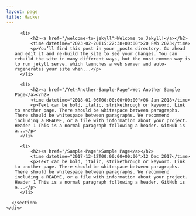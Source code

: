 ```yaml
---
layout: page
title: Hacker
---
```

  <div class="container">
      <section id="main_content">
        <ul>
    
      <li>
          <h2><a href="/welcome-to-jekyll">Welcome to Jekyll!</a></h2>
          <time datetime="2023-02-20T15:22:38+00:00">20 Feb 2023</time>
          <p>You’ll find this post in your _posts directory. Go ahead and edit it and re-build the site to see your changes. You can rebuild the site in many different ways, but the most common way is to run jekyll serve, which launches a web server and auto-regenerates your site when...</p>
      </li>
    
      <li>
          <h2><a href="/Yet-Another-Sample-Page">Yet Another Sample Page</a></h2>
          <time datetime="2018-01-06T00:00:00+00:00">06 Jan 2018</time>
          <p>Text can be bold, italic, strikethrough or keyword. Link to another page. There should be whitespace between paragraphs. There should be whitespace between paragraphs. We recommend including a README, or a file with information about your project. Header 1 This is a normal paragraph following a header. GitHub is a...</p>
      </li>
    
      <li>
          <h2><a href="/Sample-Page">Sample Page</a></h2>
          <time datetime="2017-12-12T00:00:00+00:00">12 Dec 2017</time>
          <p>Text can be bold, italic, strikethrough or keyword. Link to another page. There should be whitespace between paragraphs. There should be whitespace between paragraphs. We recommend including a README, or a file with information about your project. Header 1 This is a normal paragraph following a header. GitHub is a...</p>
      </li>
    
</ul>

      </section>
    </div>
